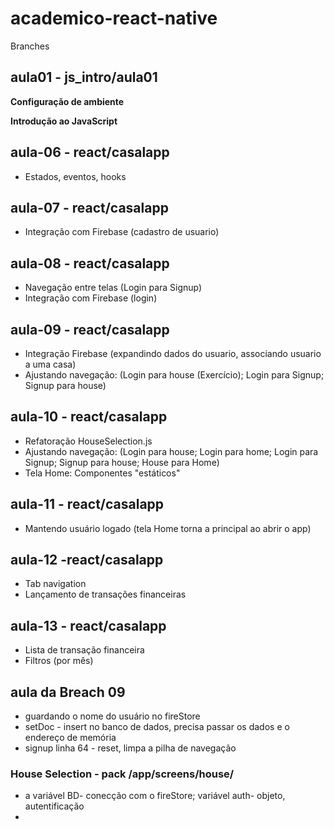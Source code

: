 # academico-react-native

Branches

## aula01 - js_intro/aula01

**Configuração de ambiente**

**Introdução ao JavaScript**


## aula-06 - react/casalapp
- Estados, eventos, hooks

## aula-07 - react/casalapp
- Integração com Firebase (cadastro de usuario)

## aula-08 - react/casalapp
- Navegação entre telas (Login para Signup)
- Integração com Firebase (login)

## aula-09 - react/casalapp
- Integração Firebase (expandindo dados do usuario, associando usuario a uma casa)
- Ajustando navegação: (Login para house (Exercício); Login para Signup; Signup para house)

## aula-10 - react/casalapp
- Refatoração HouseSelection.js
- Ajustando navegação: (Login para house; Login para home; Login para Signup; Signup para house; House para Home)
- Tela Home: Componentes "estáticos"

## aula-11 - react/casalapp
- Mantendo usuário logado (tela Home torna a principal ao abrir o app)

## aula-12 -react/casalapp
- Tab navigation
- Lançamento de transações financeiras

## aula-13 - react/casalapp
- Lista de transação financeira
- Filtros (por mês)


## aula da Breach 09
- guardando o nome do usuário no fireStore
- setDoc - insert no banco de dados, precisa passar os dados e o endereço de memória
- signup linha 64 - reset, limpa a pilha de navegação

### House Selection - pack /app/screens/house/
- a variável BD- conecção com o fireStore; variável auth- objeto, autentificação
- 
